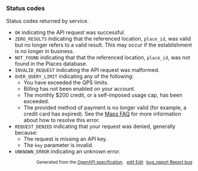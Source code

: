 <!--- This is a generated file, do not edit! -->
<!--- [START maps_http_schema_placesdetailsstatus] -->
<h3 class="schema-object" id="PlacesDetailsStatus">Status codes</h3>

Status codes returned by service.

- `OK` indicating the API request was successful.
- `ZERO_RESULTS` indicating that the referenced location, `place_id`, was valid but no longer refers to a valid result. This may occur if the establishment is no longer in business.
- `NOT_FOUND` indicating that that the referenced location, `place_id`, was not found in the Places database.
- `INVALID_REQUEST` indicating the API request was malformed.
- `OVER_QUERY_LIMIT` indicating any of the following:
  - You have exceeded the QPS limits.
  - Billing has not been enabled on your account.
  - The monthly $200 credit, or a self-imposed usage cap, has been exceeded.
  - The provided method of payment is no longer valid (for example, a credit card has expired).
    See the [Maps FAQ](https://developers.google.com/maps/faq#over-limit-key-error) for more information about how to resolve this error.
- `REQUEST_DENIED` indicating that your request was denied, generally because:
  - The request is missing an API key.
  - The `key` parameter is invalid.
- `UNKNOWN_ERROR` indicating an unknown error.

<p style="text-align: right; font-size: smaller;">Generated from the <a class="gc-analytics-event" data-category="GMP" data-label="openapi-github" href="https://github.com/googlemaps/openapi-specification" title="Google Maps Platform OpenAPI Specification" class="external">OpenAPI specification</a>.
<a class="gc-analytics-event" data-category="GMP" data-label="openapi-github" style="margin-left: 5px;" href="https://github.com/googlemaps/openapi-specification/blob/main/specification/schema" title="Edit on GitHub"><span class="material-icons">edit</span> Edit</a>
<a class="gc-analytics-event" data-category="GMP" data-label="openapi-github" style="margin-left: 5px;" href="https://github.com/googlemaps/openapi-specification/issues/new?assignees=&labels=type%3A+bug%2C+triage+me&template=bug_report.md&title=[schema] Bug - PlacesDetailsStatus" title="File bug for schema on GitHub"><span class="material-icons">bug_report</span> Report bug</a>
</p>

<!--- [END maps_http_schema_placesdetailsstatus] -->
